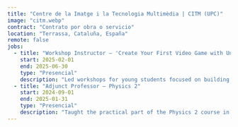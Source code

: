 ```yaml
---
title: "Centre de la Imatge i la Tecnologia Multimèdia | CITM (UPC)"
image: "citm.webp"
contract: "Contrato por obra o servicio"
location: "Terrassa, Cataluña, España"
remote: false
jobs:
  - title: "Workshop Instructor – 'Create Your First Video Game with Unity'"
    start: 2025-02-01
    end: 2025-06-30
    type: "Presencial"
    description: "Led workshops for young students focused on building their first video game using Unity. Guided participants through the full development process, from basic scene setup to implementing interactive mechanics. The sessions were fully hands-on and designed for beginners with no prior experience."
  - title: "Adjunct Professor – Physics 2"
    start: 2024-09-01
    end: 2025-01-31
    type: "Presencial"
    description: "Taught the practical part of the Physics 2 course in the Game Development degree program. Focused on applying physics concepts in game development through small projects where students implemented physics-based game mechanics using a custom engine."
---
```

